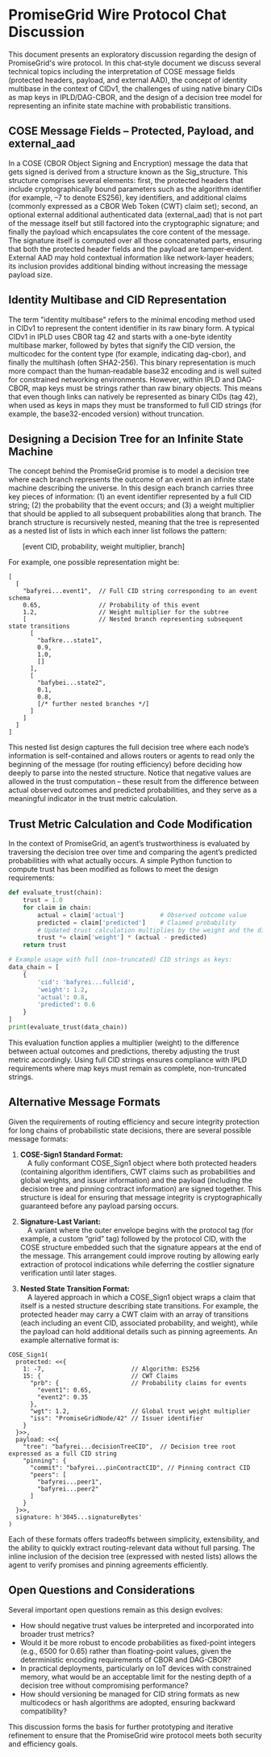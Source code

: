 # PromiseGrid Wire Protocol Chat Discussion

This document presents an exploratory discussion regarding the design of PromiseGrid's wire protocol. In this chat‐style document we discuss several technical topics including the interpretation of COSE message fields (protected headers, payload, and external AAD), the concept of identity multibase in the context of CIDv1, the challenges of using native binary CIDs as map keys in IPLD/DAG-CBOR, and the design of a decision tree model for representing an infinite state machine with probabilistic transitions.

## COSE Message Fields – Protected, Payload, and external_aad

In a COSE (CBOR Object Signing and Encryption) message the data that gets signed is derived from a structure known as the Sig_structure. This structure comprises several elements: first, the protected headers that include cryptographically bound parameters such as the algorithm identifier (for example, –7 to denote ES256), key identifiers, and additional claims (commonly expressed as a CBOR Web Token (CWT) claim set); second, an optional external additional authenticated data (external_aad) that is not part of the message itself but still factored into the cryptographic signature; and finally the payload which encapsulates the core content of the message. The signature itself is computed over all those concatenated parts, ensuring that both the protected header fields and the payload are tamper‐evident. External AAD may hold contextual information like network-layer headers; its inclusion provides additional binding without increasing the message payload size.

## Identity Multibase and CID Representation

The term "identity multibase" refers to the minimal encoding method used in CIDv1 to represent the content identifier in its raw binary form. A typical CIDv1 in IPLD uses CBOR tag 42 and starts with a one-byte identity multibase marker, followed by bytes that signify the CID version, the multicodec for the content type (for example, indicating dag-cbor), and finally the multihash (often SHA2-256). This binary representation is much more compact than the human‐readable base32 encoding and is well suited for constrained networking environments. However, within IPLD and DAG-CBOR, map keys must be strings rather than raw binary objects. This means that even though links can natively be represented as binary CIDs (tag 42), when used as keys in maps they must be transformed to full CID strings (for example, the base32-encoded version) without truncation.

## Designing a Decision Tree for an Infinite State Machine

The concept behind the PromiseGrid promise is to model a decision tree where each branch represents the outcome of an event in an infinite state machine describing the universe. In this design each branch carries three key pieces of information: (1) an event identifier represented by a full CID string; (2) the probability that the event occurs; and (3) a weight multiplier that should be applied to all subsequent probabilities along that branch. The branch structure is recursively nested, meaning that the tree is represented as a nested list of lists in which each inner list follows the pattern:

  [event CID, probability, weight multiplier, branch]

For example, one possible representation might be:

```cbor
[
  [
    "bafyrei...event1",  // Full CID string corresponding to an event schema
    0.65,                // Probability of this event
    1.2,                 // Weight multiplier for the subtree
    [                    // Nested branch representing subsequent state transitions
      [
        "bafkre...state1", 
        0.9,
        1.0,
        []
      ],
      [
        "bafybei...state2",
        0.1,
        0.8,
        [/* further nested branches */]
      ]
    ]
  ]
]
```

This nested list design captures the full decision tree where each node’s information is self-contained and allows routers or agents to read only the beginning of the message (for routing efficiency) before deciding how deeply to parse into the nested structure. Notice that negative values are allowed in the trust computation – these result from the difference between actual observed outcomes and predicted probabilities, and they serve as a meaningful indicator in the trust metric calculation.

## Trust Metric Calculation and Code Modification

In the context of PromiseGrid, an agent’s trustworthiness is evaluated by traversing the decision tree over time and comparing the agent’s predicted probabilities with what actually occurs. A simple Python function to compute trust has been modified as follows to meet the design requirements:

```python
def evaluate_trust(chain):
    trust = 1.0
    for claim in chain:
        actual = claim['actual']          # Observed outcome value
        predicted = claim['predicted']    # Claimed probability
        # Updated trust calculation multiplies by the weight and the difference (actual - predicted)
        trust *= claim['weight'] * (actual - predicted)
    return trust

# Example usage with full (non-truncated) CID strings as keys:
data_chain = [
    {
        'cid': 'bafyrei...fullcid',
        'weight': 1.2,
        'actual': 0.8,
        'predicted': 0.6
    }
]
print(evaluate_trust(data_chain))
```

This evaluation function applies a multiplier (weight) to the difference between actual outcomes and predictions, thereby adjusting the trust metric accordingly. Using full CID strings ensures compliance with IPLD requirements where map keys must remain as complete, non-truncated strings.

## Alternative Message Formats

Given the requirements of routing efficiency and secure integrity protection for long chains of probabilistic state decisions, there are several possible message formats:

1. **COSE-Sign1 Standard Format:**  
 A fully conformant COSE_Sign1 object where both protected headers (containing algorithm identifiers, CWT claims such as probabilities and global weights, and issuer information) and the payload (including the decision tree and pinning contract information) are signed together. This structure is ideal for ensuring that message integrity is cryptographically guaranteed before any payload parsing occurs.

2. **Signature-Last Variant:**  
 A variant where the outer envelope begins with the protocol tag (for example, a custom “grid” tag) followed by the protocol CID, with the COSE structure embedded such that the signature appears at the end of the message. This arrangement could improve routing by allowing early extraction of protocol indications while deferring the costlier signature verification until later stages.

3. **Nested State Transition Format:**  
 A layered approach in which a COSE_Sign1 object wraps a claim that itself is a nested structure describing state transitions. For example, the protected header may carry a CWT claim with an array of transitions (each including an event CID, associated probability, and weight), while the payload can hold additional details such as pinning agreements. An example alternative format is:

```cbor
COSE_Sign1(
  protected: <<{
    1: -7,                        // Algorithm: ES256
    15: {                         // CWT Claims
      "prb": {                    // Probability claims for events
        "event1": 0.65,
        "event2": 0.35
      },
      "wgt": 1.2,                 // Global trust weight multiplier
      "iss": "PromiseGridNode/42" // Issuer identifier
    }
  }>>,
  payload: <<{
    "tree": "bafyrei...decisionTreeCID",  // Decision tree root expressed as a full CID string
    "pinning": {
      "commit": "bafyrei...pinContractCID", // Pinning contract CID
      "peers": [
        "bafyrei...peer1",
        "bafyrei...peer2"
      ]
    }
  }>>,
  signature: h'3045...signatureBytes'
)
```

Each of these formats offers tradeoffs between simplicity, extensibility, and the ability to quickly extract routing-relevant data without full parsing. The inline inclusion of the decision tree (expressed with nested lists) allows the agent to verify promises and pinning agreements efficiently.

## Open Questions and Considerations

Several important open questions remain as this design evolves:
- How should negative trust values be interpreted and incorporated into broader trust metrics?
- Would it be more robust to encode probabilities as fixed-point integers (e.g., 6500 for 0.65) rather than floating-point values, given the deterministic encoding requirements of CBOR and DAG-CBOR?
- In practical deployments, particularly on IoT devices with constrained memory, what would be an acceptable limit for the nesting depth of a decision tree without compromising performance?
- How should versioning be managed for CID string formats as new multicodecs or hash algorithms are adopted, ensuring backward compatibility?

This discussion forms the basis for further prototyping and iterative refinement to ensure that the PromiseGrid wire protocol meets both security and efficiency goals.

